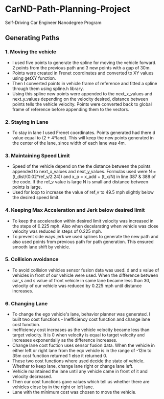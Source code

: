 # CarND-Path-Planning-Project
Self-Driving Car Engineer Nanodegree Program
   
## Generating Paths
### 1. Moving the vehicle
* I used five points to generate the spline for moving the vehicle forward. 2 points from the previous path and 3 new points with a gap of 30m.
* Points were created in Frenet coordinates and converted to XY values using getXY function. 
* Then I converted points in vehicle frame of reference and fitted a spline through them using spline.h library.
* Using this spline new points were appended to the next_x_values and next_y_values depending on the velocity desired, distance between points tells the vehicle velocity. Points were converted back to global frame of reference before appending them to the vectors.

### 2. Staying in Lane
* To stay in lane I used Frenet coordinates.  Points generated had there d value equal to (2 + 4*lane). This will keep the new points generated in the center of the lane, since width of each lane was 4m. 

### 3. Maintaining Speed Limit
* Speed of the vehicle depend on the the distance between the points appended to next_x_values and next_y_values. Formulas used were N = (t_dist/(0.02*ref_v/2.24)) and x_p = x_add + (t_x/N) in line 387 & 388 of the code. If the ref_v value is large N is small and distance between points is large.
* Used for loop to increase the value of ref_v to 49.5 mph slightly below the desired speed limit.

### 4. Keeping Max Acceleration and Jerk below desired limit
* To keep the acceleration within desired limit velocity was increased in the steps of 0.225 mph. Also when decelarating when vehicle was close velocity was reduced in steps of 0.225 mph.
* To prevent side ways jerk we used splines to generate the new path and also used points from previous path for path generation. This ensured smooth lane shift by vehicle. 

### 5. Collision avoidance
* To avoid collision vehicles sensor fusion data was used. d and s value of vehicles in front of our vehicle were used. When the difference between car_s and s value of front vehicle in same lane became less than 30, velocity of our vehicle was reduced by 0.225 mph until distance increases. 

### 6. Changing Lane
* To change the ego vehicle's lane, behavior planner was generated. I built two cost functions - Inefficiency cost function and change lane cost function.
* Inefficiency cost increases as the vehicle velocity became less than target velocity. It is 0 when velocity is equal to target velocity and increases exponentially as the difference increases.
* Change lane cost fuction uses sensor fusion data. When the vehicle in either left or right lane from the eqo vehicle is in the range of -12m to 35m cost function returned 1 else it returned 0.
* These two cost functions where used decide the state of vehicle. Whether to keep lane, change lane right or change lane left. 
* Vehicle maintained the lane until any vehicle came in front of it and velocity decreased.
* Then our cost functions gave values which tell us whether there are vehicles close by in the right or left lane. 
* Lane with the minimum cost was chosen to move the vehicle. 
